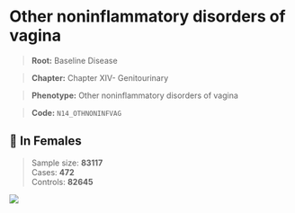 # Other noninflammatory disorders of vagina

> **Root:** Baseline Disease  

> **Chapter:** Chapter XIV- Genitourinary  

> **Phenotype:** Other noninflammatory disorders of vagina  

> **Code:** `N14_OTHNONINFVAG`

## 👩 In Females  
> Sample size: **83117**  
> Cases: **472**  
> Controls: **82645**
<img src="/Disease/Figures/ALL/Incidence/N14_OTHNONINFVAG.png"/>
<CsvTable src="/Disease/Data/ALL/Incidence/COX_N14_OTHNONINFVAG.csv" label="🔍 View full results" />
